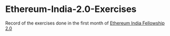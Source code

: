 # Ethereum-India-2.0-Exercises

Record of the exercises done in the first month of [Ethereum India Fellowship 2.0](https://devfolio.co/blog/devfolio-ethereum-india-fellowship-2-0-is-here/)
